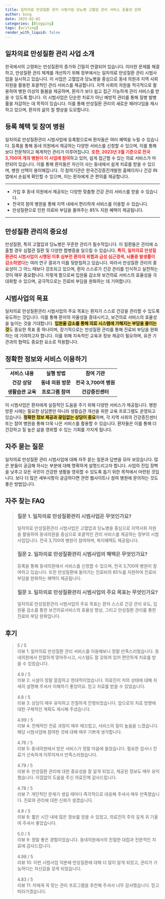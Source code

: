 ```yaml
---
title: 일차의료 만성질환 관리 시범사업 당뇨병 고혈압 관리 서비스 효율성 강화
author: bing
date: 2025-02-02
categories: [Blogging]
tags: [writing]
render_with_liquid: false
---
```



<h2 id='일차의료_만성질환_관리_사업소개'>일차의료 만성질환 관리 사업 소개</h2>

<p>한국에서의 고령화는 만성질환의 증가와 긴밀히 연결되어 있습니다. 이러한 문제를 해결하고, 만성질환 관리 체계를 개선하기 위해 정부에서는 일차의료 만성질환 관리 시범사업을 실시하고 있습니다. 이 사업은 고혈압과 당뇨병을 중심으로 동네 의원과 지역 사회 자원을 활용한 포괄적인 관리 서비스를 제공합니다. 지역 사회의 자원을 적극적으로 활용하여 병원 이상의 돌봄을 제공하며, 환자가 보다 쉽고 접근 가능하게 관리 서비스를 받을 수 있도록 합니다. 이 시범사업은 단순한 치료가 아닌 예방적 관리를 통해 질병 발병률을 저감하는 데 목적이 있습니다. 이를 통해 만성질환 관리의 새로운 패러다임을 제시하고 있으며, 환자의 삶의 질 향상을 도모합니다.</p>

<h2 id='등록_혜택_및_참여병원'>등록 혜택 및 참여 병원</h2>

<p>일차의료 만성질환관리 시범사업에 등록함으로써 환자들은 여러 혜택을 누릴 수 있습니다. 등록을 통해 동네 의원에서 제공하는 다양한 서비스를 신청할 수 있으며, 이를 통해 보다 전문적이고 체계적인 관리가 이루어집니다. <b><span style="color: #ee2323;">또한, 2023년 3월 기준으로 전국 3,700여 개의 병원이 이 사업에 참여</span></b>하고 있어, 쉽게 접근할 수 있는 의료 서비스가 마련되어 있습니다. 이를 통해 환자들은 자신이 사는 동네에서 쉽게 치료를 받을 수 있으며, 병원 선택이 용이해집니다. 각 참여기관은 한국건강증진개발원 홈페이지나 건강 IN 앱에서 손쉽게 확인할 수 있으며, 이는 환자에게 큰 편의를 제공합니다.</p>

<hr />

<ul>
    <li>가입 후 동네 의원에서 제공되는 다양한 맞춤형 건강 관리 서비스를 받을 수 있습니다.</li>
    <li>전국의 참여 병원을 통해 지역 내에서 편리하게 서비스를 이용할 수 있습니다.</li>
    <li>만성질환으로 인한 의료비 부담을 줄여주는 85% 지원 혜택이 제공됩니다.</li>
</ul>

<hr />

<h2 id='만성질환_관리의_중요성'>만성질환 관리의 중요성</h2>

<p>만성질환, 특히 고혈압과 당뇨병은 꾸준한 관리가 필수적입니다. 이 질환들은 관리에 소홀할 경우 심혈관 질환 및 다양한 합병증을 일으킬 수 있습니다. <b><span style="color: #ee2323;">특히, 일차의료 만성질환관리 시범사업이 시행된 이후 심부전 환자의 위험과 급성 심근경색, 뇌졸중 발생률이 감소하였다</span></b>는 여러 연구 결과가 이를 뒷받침하고 있습니다. 따라서 만성질환 관리의 중요성이 그 어느 때보다 강조되고 있으며, 환자 스스로가 건강 관리를 인식하고 실천하는 것이 매우 중요합니다. 이렇게 함으로써 입원율 감소와 보건의료 서비스의 효율성을 극대화할 수 있으며, 궁극적으로는 진료비 부담을 완화하는 데 기여합니다.</p>

<h2 id='시범사업의_목표'>시범사업의 목표</h2>

<p>일차의료 만성질환관리 시범사업의 주요 목표는 환자가 스스로 건강을 관리할 수 있도록 유도하는 것입니다. 이를 통해 환자의 자율성을 증대시키고, 보건의료 서비스의 효율성을 높이는 것을 기대합니다. <b><span style="background-color: #ffe066;">입원율 감소를 통해 의료 시스템에 가해지는 부담을 줄이는 것</span></b>도 중요한 목표 중 하나이며, 장기적으로는 만성질환 관리를 통해 진료비 부담을 완화하는 데 기여하고자 합니다. 이를 위해 지속적인 교육과 정보 제공이 필요하며, 유관 기관과의 협력도 중요한 요소로 작용합니다.</p>

<h2 id='정확한_정보와_서비스_이용하기'>정확한 정보와 서비스 이용하기</h2>

<table>
    <tr>
        <td style="text-align: center; height: 17px;"><b>서비스 내용</b></td>
        <td style="text-align: center; height: 17px;"><b>실행 방법</b></td>
        <td style="text-align: center; height: 17px;"><b>참여 기관</b></td>
    </tr>
    <tr>
        <td style="text-align: center; height: 17px;"><b>건강 상담</b></td>
        <td style="text-align: center; height: 17px;"><b>동네 의원 방문</b></td>
        <td style="text-align: center; height: 17px;"><b>전국 3,700여 병원</b></td>
    </tr>
    <tr>
        <td style="text-align: center; height: 17px;"><b>생활습관 교육</b></td>
        <td style="text-align: center; height: 17px;"><b>프로그램 참여</b></td>
        <td style="text-align: center; height: 17px;"><b>건강증진센터</b></td>
    </tr>
</table>

<p>이 시범사업은 환자에게 실질적인 도움을 주기 위해 다양한 서비스가 제공됩니다. 병원 방문 시에는 필요한 상담뿐만 아니라 생활습관 개선을 위한 교육 프로그램도 운영되고 있습니다. <b><span style="background-color: #ffe066;">정확한 정보 제공과 끊임없는 상담이 중요</span></b>하며, 각 지역 사회의 건강증진센터 또는 참여 병원을 통해 더욱 나은 서비스를 활용할 수 있습니다. 환자들은 이를 통해 더 건강하고 질 높은 삶을 영위할 수 있는 기회를 가지게 됩니다.</p>

<h2 id='자주_묻는_질문'>자주 묻는 질문</h2>

<p>일차의료 만성질환 관리 시범사업에 대해 자주 묻는 질문과 답변을 모아 보았습니다. 많은 분들이 궁금해 하시는 부분에 대해 명확하게 설명드리고자 합니다. 사업의 진입 장벽을 낮추고 모든 국민이 건강한 생활을 영위할 수 있도록 돕기 위한 목적에서 마련된 것입니다. 보다 더 많은 세부사항이 궁금하다면 관련 웹사이트나 참여 병원에 문의하는 것도 좋은 방법입니다.</p>


<h2 id='자주_찾는_FAQ'>자주 찾는 FAQ</h2>
<div itemscope="" itemtype="https://schema.org/FAQPage"> 
<blockquote> 
<div itemscope="" itemprop="mainEntity" itemtype="https://schema.org/Question"> 
<h3 itemprop="name">질문 1. 일차의료 만성질환관리 시범사업은 무엇인가요?</h3> 
<div itemscope="" itemprop="acceptedAnswer" itemtype="https://schema.org/Answer"> 
<span itemprop="text"> 
<p>일차의료 만성질환관리 시범사업은 고혈압과 당뇨병을 중심으로 지역사회 자원을 활용하여 동네의원을 중심으로 포괄적인 관리 서비스를 제공하는 정부의 시범사업입니다. 전국 3,700여 병원이 참여하며, 복지혜택도 제공됩니다.</p> 
</span> 
</div> 
</div> 

<div itemscope="" itemprop="mainEntity" itemtype="https://schema.org/Question"> 
<h3 itemprop="name">질문 2. 일차의료 만성질환관리 시범사업의 혜택은 무엇인가요?</h3> 
<div itemscope="" itemprop="acceptedAnswer" itemtype="https://schema.org/Answer"> 
<span itemprop="text"> 
<p>등록을 통해 동네의원에서 서비스를 신청할 수 있으며, 전국 3,700여 병원이 참여하고 있습니다. 또한 만성질환에 들어가는 진료비의 85%를 지원하여 진료비 부담을 완화하는 혜택이 제공됩니다.</p> 
</span> 
</div> 
</div> 

<div itemscope="" itemprop="mainEntity" itemtype="https://schema.org/Question"> 
<h3 itemprop="name">질문 3. 일차의료 만성질환관리 시범사업의 주요 목표는 무엇인가요?</h3> 
<div itemscope="" itemprop="acceptedAnswer" itemtype="https://schema.org/Answer"> 
<span itemprop="text"> 
<p>일차의료 만성질환관리 시범사업의 주요 목표는 환자 스스로 건강 관리 유도, 입원율 감소를 통한 보건의료서비스의 효율성 향상, 그리고 만성질환 관리를 통한 진료비 부담 완화입니다.</p> 
</span> 
</div> 
</div> 
</blockquote> 
</div>
<h2 id='후기'>후기</h2>
<div itemscope itemtype="https://schema.org/Product">
  <blockquote>
  <div itemprop="review" itemscope itemtype="https://schema.org/Review">
      <div itemprop="reviewRating" itemscope itemtype="https://schema.org/Rating"> <span itemprop="ratingValue">5</span> / <span itemprop="bestRating">5</span> </div>
      <span itemprop="reviewBody">리뷰 1: 일차의료 만성질환 관리 서비스를 이용해보니 정말 만족스러웠습니다. 동네의원에서 친절하게 맞아주시고, 시스템도 잘 갖춰져 있어 편안하게 치료를 받을 수 있었습니다.</span>
  </div>
  <br>
  <div itemprop="review" itemscope itemtype="https://schema.org/Review">
      <div itemprop="reviewRating" itemscope itemtype="https://schema.org/Rating"> <span itemprop="ratingValue">4.9</span> / <span itemprop="bestRating">5</span> </div>
      <span itemprop="reviewBody">리뷰 2: 시설이 정말 깔끔하고 현대적이었습니다. 의료진이 저의 상태에 대해 자세히 설명해 주셔서 이해하기 좋았어요. 믿고 치료를 받을 수 있었습니다.</span>
  </div>
  <br>
  <div itemprop="review" itemscope itemtype="https://schema.org/Review">
      <div itemprop="reviewRating" itemscope itemtype="https://schema.org/Rating"> <span itemprop="ratingValue">4.8</span> / <span itemprop="bestRating">5</span> </div>
      <span itemprop="reviewBody">리뷰 3: 상담이 매우 유익하고 친절하게 진행되었습니다. 앞으로의 치료 방향에 대한 구체적인 계획도 제시해 주셨습니다.</span>
  </div>
  <br>
  <div itemprop="review" itemscope itemtype="https://schema.org/Review">
      <div itemprop="reviewRating" itemscope itemtype="https://schema.org/Rating"> <span itemprop="ratingValue">4.99</span> / <span itemprop="bestRating">5</span> </div>
      <span itemprop="reviewBody">리뷰 4: 전체적인 진료 과정이 매우 매끄럽고, 서비스의 질이 높음을 느꼈습니다. 해당 시범사업에 참여한 것에 대해 매우 기쁘게 생각합니다.</span>
  </div>
  <br>
  <div itemprop="review" itemscope itemtype="https://schema.org/Review">
      <div itemprop="reviewRating" itemscope itemtype="https://schema.org/Rating"> <span itemprop="ratingValue">4.76</span> / <span itemprop="bestRating">5</span> </div>
      <span itemprop="reviewBody">리뷰 5: 동네의원에서 받은 서비스가 정말 마음에 들었습니다. 필요한 검사나 진료가 신속하게 이루어져서 만족스러웠습니다.</span>
  </div>
  <br>
  <div itemprop="review" itemscope itemtype="https://schema.org/Review">
      <div itemprop="reviewRating" itemscope itemtype="https://schema.org/Rating"> <span itemprop="ratingValue">4.79</span> / <span itemprop="bestRating">5</span> </div>
      <span itemprop="reviewBody">리뷰 6: 만성질환 관리에 대한 중요성을 잘 알게 되었고, 제공된 정보도 매우 유익했습니다. 아낌없이 도움을 주신 의료진께 감사드립니다.</span>
  </div>
  <br>
  <div itemprop="review" itemscope itemtype="https://schema.org/Review">
      <div itemprop="reviewRating" itemscope itemtype="https://schema.org/Rating"> <span itemprop="ratingValue">4.78</span> / <span itemprop="bestRating">5</span> </div>
      <span itemprop="reviewBody">리뷰 7: 개인적인 문제가 생길 때마다 즉각적으로 대응해 주셔서 매우 만족했습니다. 진료와 관리에 대한 신뢰가 생겼습니다.</span>
  </div>
  <br>
  <div itemprop="review" itemscope itemtype="https://schema.org/Review">
      <div itemprop="reviewRating" itemscope itemtype="https://schema.org/Rating"> <span itemprop="ratingValue">4.9</span> / <span itemprop="bestRating">5</span> </div>
      <span itemprop="reviewBody">리뷰 8: 짧은 시간 내에 많은 정보를 얻을 수 있었고, 의료진이 주의 깊게 귀 기울여 주셔서 좋았습니다.</span>
  </div>
  <br>
  <div itemprop="review" itemscope itemtype="https://schema.org/Review">
      <div itemprop="reviewRating" itemscope itemtype="https://schema.org/Rating"> <span itemprop="ratingValue">5.0</span> / <span itemprop="bestRating">5</span> </div>
      <span itemprop="reviewBody">리뷰 9: 정말 좋은 경험이었습니다. 동네의원에서의 친절한 대접과 전문적인 치료에 감사드립니다.</span>
  </div>
  <br>
  <div itemprop="review" itemscope itemtype="https://schema.org/Review">
      <div itemprop="reviewRating" itemscope itemtype="https://schema.org/Rating"> <span itemprop="ratingValue">4.98</span> / <span itemprop="bestRating">5</span> </div>
      <span itemprop="reviewBody">리뷰 10: 이번 시범사업 덕분에 만성질환에 대해 더 많이 알게 되었고, 관리가 가능하다는 자신감을 갖게 되었습니다.</span>
  </div>
  <br>
  <div itemprop="review" itemscope itemtype="https://schema.org/Review">
      <div itemprop="reviewRating" itemscope itemtype="https://schema.org/Rating"> <span itemprop="ratingValue">4.83</span> / <span itemprop="bestRating">5</span> </div>
      <span itemprop="reviewBody">리뷰 11: 저에게 꼭 맞는 관리 프로그램을 추천해 주셔서 너무 감사했습니다. 믿고 따라가겠습니다.</span>
  </div>
  </blockquote>
</div>

